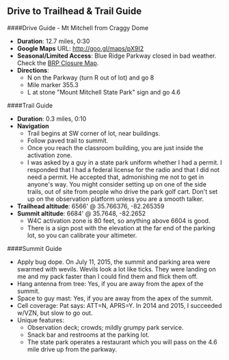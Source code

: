 Drive to Trailhead & Trail Guide
--------------------------------------------------------
####Drive Guide - Mt Mitchell from Craggy Dome

* **Duration**: 12.7 miles, 0:30
* **Google Maps** URL: http://goo.gl/maps/pX9I2 
* **Seasonal/Limited Access**: Blue Ridge Parkway closed in bad weather. Check the [BRP Closure Map](http://www.nps.gov/maps/blri/road-closures/).
* **Directions**:
    * N on the Parkway (turn R out of lot) and go 8
    * Mile marker 355.3
    * L at stone "Mount Mitchell State Park" sign and go 4.6

####Trail Guide

* **Duration**: 0.3 miles, 0:10
* **Navigation**
    * Trail begins at SW corner of lot, near buildings.
    * Follow paved trail to summit.
    * Once you reach the classroom building, you are just inside the activation zone.
    * I was asked by a guy in a state park uniform whether I had a permit.  I responded that I had a federal license for the radio and that I did not need a permit.  He accepted that, admonishing me not to get in anyone's way.  You might consider setting up on one of the side trails, out of site from people who drive the park golf cart.  Don't set up on the observation platform unless you are a smooth talker.
* **Trailhead altitude**: 6566' @ 35.766376, -82.265359
* **Summit altitude**: 6684' @ 35.7648, -82.2652
    * W4C activation zone is 80 feet, so anything above 6604 is good.
    * There is a sign post with the elevation at the far end of the parking lot, so you can calibrate your altimeter.

####Summit Guide

* Apply bug dope.  On July 11, 2015, the summit and parking area were swarmed with wevils.  Wevils look a lot like ticks.  They were landing on me and my pack faster than I could find them and flick them off.
* Hang antenna from tree: Yes, if you are away from the apex of the summit.
* Space to guy mast: Yes, if you are away from the apex of the summit.
* Cell coverage: Pat says: ATT=N, APRS=Y. In 2014 and 2015, I succeeded w/VZN, but slow to go out.
* Unique features:
    * Observation deck; crowds; mildly grumpy park service.
    * Snack bar and restrooms at the parking lot.
    * The state park operates a restaurant which you will pass on the 4.6 mile drive up from the parkway.